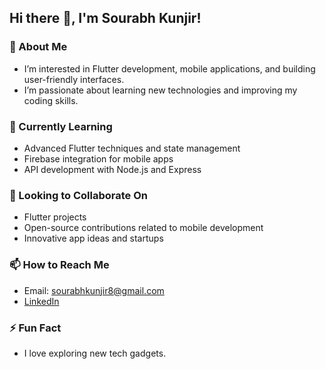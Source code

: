 ## Hi there 👋, I'm Sourabh Kunjir!

### 👀 About Me
- I’m interested in Flutter development, mobile applications, and building user-friendly interfaces.
- I’m passionate about learning new technologies and improving my coding skills.

### 🌱 Currently Learning
- Advanced Flutter techniques and state management
- Firebase integration for mobile apps
- API development with Node.js and Express

### 💞️ Looking to Collaborate On
- Flutter projects
- Open-source contributions related to mobile development
- Innovative app ideas and startups

### 📫 How to Reach Me
- Email: sourabhkunjir8@gmail.com
- [LinkedIn](https://www.linkedin.com/in/sourabh-kunjir)

### ⚡ Fun Fact
- I love exploring new tech gadgets.


<!---
sourabhkunjir/sourabhkunjir is a ✨ special ✨ repository because its `README.md` (this file) appears on your GitHub profile.
You can click the Preview link to take a look at your changes.
--->
